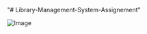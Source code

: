 "# Library-Management-System-Assignement" 

![Image](https://github.com/user-attachments/assets/faee564c-a2d7-4af3-abfa-a3fd37bad806)


